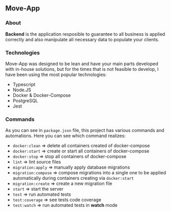 ## Move-App

### About

**Backend** is the application resposible to guarantee to all business is applied correctly and also manipulate all necessary data to populate your clients.

### Technologies

Move-App was designed to be lean and have your main parts developed with in-house solutions, but for the times that is not feasible to develop, I have been using the most popular technologies:

- Typescript
- Node.JS
- Docker & Docker-Compose
- PostgreSQL
- Jest

### Commands

As you can see in `package.json` file, this project has various commands and automations. Here you can see which command realizes:

- `docker:clean` => delete all containers created of docker-compose
- `docker:start` => create or start all containers of docker-compose
- `docker:stop` => stop all containers of docker-compose
- `lint` => lint source files
- `migration:apply` => manually apply database migrations
- `migration:compose` => compose migrations into a single one to be applied automatically during containers creating via `docker:start`
- `migration:create` => create a new migration file
- `start` => start the server
- `test` => run automated tests
- `test:coverage` => see tests code coverage
- `test:watch` => run automated tests in **watch** mode
